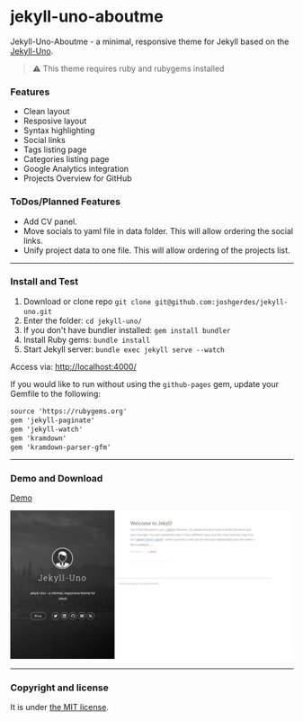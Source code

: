 # jekyll-uno-aboutme

Jekyll-Uno-Aboutme - a minimal, responsive theme for Jekyll based on the [Jekyll-Uno](https://github.com/joshgerdes/jekyll-uno).

> :warning:
  This theme requires ruby and rubygems installed

### Features

* Clean layout
* Resposive layout
* Syntax highlighting
* Social links
* Tags listing page
* Categories listing page
* Google Analytics integration
* Projects Overview for GitHub


### ToDos/Planned Features

* Add CV panel.
* Move socials to yaml file in data folder. This will allow ordering the social links.
* Unify project data to one file. This will allow ordering of the projects list.

---

### Install and Test

1. Download or clone repo `git clone git@github.com:joshgerdes/jekyll-uno.git`
2. Enter the folder: `cd jekyll-uno/`
3. If you don't have bundler installed: `gem install bundler`
3. Install Ruby gems: `bundle install`
4. Start Jekyll server: `bundle exec jekyll serve --watch`

Access via: [http://localhost:4000/](http://localhost:4000/)

If you would like to run without using the `github-pages` gem, update your Gemfile to the following:

```
source 'https://rubygems.org'
gem 'jekyll-paginate'
gem 'jekyll-watch'
gem 'kramdown'
gem 'kramdown-parser-gfm'
```
---

### Demo and Download

[Demo](https://rubyfi.de)

![jekyll-uno - free Jekyll theme](/screenshot.png)

---

### Copyright and license

It is under [the MIT license](/LICENSE).
